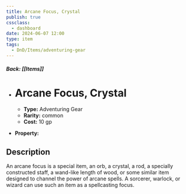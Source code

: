 ```yaml
---
title: Arcane Focus, Crystal
publish: true
cssclass:
  - dashboard
date: 2024-06-07 12:00
type: item
tags:
  - DnD/Items/adventuring-gear
---
```


##### Back: [[Items]]

- # Arcane Focus, Crystal

    - **Type:** Adventuring Gear
    - **Rarity:** common
    - **Cost:** 10 gp
- **Property:** 



## Description 

An arcane focus is a special item, an orb, a crystal, a rod, a specially constructed staff, a wand-like length of wood, or some similar item designed to channel the power of arcane spells. A sorcerer, warlock, or wizard can use such an item as a spellcasting focus. 

